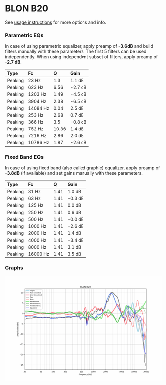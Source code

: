# BLON B20
See [usage instructions](https://github.com/jaakkopasanen/AutoEq#usage) for more options and info.

### Parametric EQs
In case of using parametric equalizer, apply preamp of **-3.6dB** and build filters manually
with these parameters. The first 5 filters can be used independently.
When using independent subset of filters, apply preamp of **-2.7 dB**.

| Type    | Fc       |     Q | Gain    |
|:--------|:---------|:------|:--------|
| Peaking | 23 Hz    |  1.3  | 1.1 dB  |
| Peaking | 623 Hz   |  6.56 | -2.7 dB |
| Peaking | 1203 Hz  |  1.49 | -4.5 dB |
| Peaking | 3904 Hz  |  2.38 | -6.5 dB |
| Peaking | 14084 Hz |  0.04 | 2.5 dB  |
| Peaking | 253 Hz   |  2.68 | 0.7 dB  |
| Peaking | 366 Hz   |  3.5  | -0.8 dB |
| Peaking | 752 Hz   | 10.36 | 1.4 dB  |
| Peaking | 7216 Hz  |  2.86 | 2.0 dB  |
| Peaking | 10786 Hz |  1.87 | -2.6 dB |

### Fixed Band EQs
In case of using fixed band (also called graphic) equalizer, apply preamp of **-3.8dB**
(if available) and set gains manually with these parameters.

| Type    | Fc       |    Q | Gain    |
|:--------|:---------|:-----|:--------|
| Peaking | 31 Hz    | 1.41 | 1.0 dB  |
| Peaking | 63 Hz    | 1.41 | -0.3 dB |
| Peaking | 125 Hz   | 1.41 | 0.0 dB  |
| Peaking | 250 Hz   | 1.41 | 0.6 dB  |
| Peaking | 500 Hz   | 1.41 | -0.0 dB |
| Peaking | 1000 Hz  | 1.41 | -2.6 dB |
| Peaking | 2000 Hz  | 1.41 | 1.4 dB  |
| Peaking | 4000 Hz  | 1.41 | -3.4 dB |
| Peaking | 8000 Hz  | 1.41 | 3.1 dB  |
| Peaking | 16000 Hz | 1.41 | 3.5 dB  |

### Graphs
![](./BLON%20B20.png)